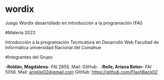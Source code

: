 # wordix
Juego Wordix desarrollado en introducción a la programación (FAI)

#Materia 2023

Introducción a la programación
Tecnicatura en Desarrollo Web
Facultad de Informática
universidad Nacional del Comahue

#Integrantes del Grupo

-**Roldán, Magdalena**- FAI 2855. Mail: GitHub: 
-**Reile, Ariana Belen**- FAI 5056. Mail: arireile02@gmail.com GitHub: https://github.com/FlashBack02 
